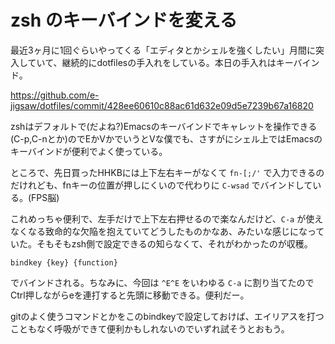# zsh のキーバインドを変える
最近3ヶ月に1回ぐらいやってくる「エディタとかシェルを強くしたい」月間に突入していて、継続的にdotfilesの手入れをしている。本日の手入れはキーバインド。

https://github.com/e-jigsaw/dotfiles/commit/428ee60610c88ac61d632e09d5e7239b67a16820

zshはデフォルトで(だよね?)Emacsのキーバインドでキャレットを操作できる(C-p,C-nとか)のでEかVかでいうとVな僕でも、さすがにシェル上ではEmacsのキーバインドが便利でよく使っている。

ところで、先日買ったHHKBには上下左右キーがなくて `fn-[;/'` で入力できるのだけれども、fnキーの位置が押しにくいので代わりに `C-wsad` でバインドしている。(FPS脳)

これめっちゃ便利で、左手だけで上下左右押せるので楽なんだけど、`C-a` が使えなくなる致命的な欠陥を抱えていてどうしたものかなあ、みたいな感じになっていた。そもそもzsh側で設定できるの知らなくて、それがわかったのが収穫。

```
bindkey {key} {function}
```

でバインドされる。ちなみに、今回は `^E^E` をいわゆる `C-a` に割り当てたのでCtrl押しながらeを連打すると先頭に移動できる。便利だー。

gitのよく使うコマンドとかをこのbindkeyで設定しておけば、エイリアスを打つこともなく呼吸ができて便利かもしれないのでいずれ試そうとおもう。
